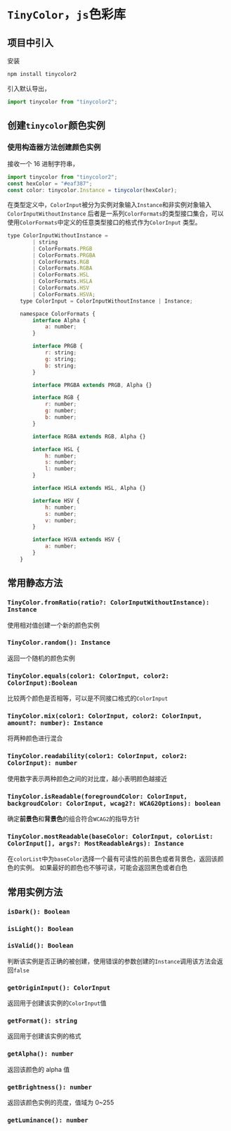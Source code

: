# `TinyColor`，`js`色彩库

## 项目中引入

安装

```bash
npm install tinycolor2
```

引入默认导出，

```js
import tinycolor from "tinycolor2";
```

## 创建`tinycolor`颜色实例

### 使用构造器方法创建颜色实例

接收一个 16 进制字符串，

```js
import tinycolor from "tinycolor2";
const hexColor = "#eaf387";
const color: tinycolor.Instance = tinycolor(hexColor);
```

在类型定义中，`ColorInput`被分为实例对象输入`Instance`和非实例对象输入`ColorInputWithoutInstance`
后者是一系列`ColorFormats`的类型接口集合，可以使用`ColorFormats`中定义的任意类型接口的格式作为`ColorInput`
类型。

```js
type ColorInputWithoutInstance =
        | string
        | ColorFormats.PRGB
        | ColorFormats.PRGBA
        | ColorFormats.RGB
        | ColorFormats.RGBA
        | ColorFormats.HSL
        | ColorFormats.HSLA
        | ColorFormats.HSV
        | ColorFormats.HSVA;
    type ColorInput = ColorInputWithoutInstance | Instance;

    namespace ColorFormats {
        interface Alpha {
            a: number;
        }

        interface PRGB {
            r: string;
            g: string;
            b: string;
        }

        interface PRGBA extends PRGB, Alpha {}

        interface RGB {
            r: number;
            g: number;
            b: number;
        }

        interface RGBA extends RGB, Alpha {}

        interface HSL {
            h: number;
            s: number;
            l: number;
        }

        interface HSLA extends HSL, Alpha {}

        interface HSV {
            h: number;
            s: number;
            v: number;
        }

        interface HSVA extends HSV {
            a: number;
        }
    }
```

## 常用静态方法

### `TinyColor.fromRatio(ratio?: ColorInputWithoutInstance): Instance`

使用相对值创建一个新的颜色实例

### `TinyColor.random(): Instance`

返回一个随机的颜色实例

### `TinyColor.equals(color1: ColorInput, color2: ColorInput):Boolean`

比较两个颜色是否相等，可以是不同接口格式的`ColorInput`

### `TinyColor.mix(color1: ColorInput, color2: ColorInput, amount?: number): Instance`

将两种颜色进行混合

### `TinyColor.readability(color1: ColorInput, color2: ColorInput): number`

使用数字表示两种颜色之间的对比度，越小表明颜色越接近

### `TinyColor.isReadable(foregroundColor: ColorInput, backgroudColor: ColorInput, wcag2?: WCAG2Options): boolean`

确定**前景色**和**背景色**的组合符合`WCAG2`的指导方针

### `TinyColor.mostReadable(baseColor: ColorInput, colorList: ColorInput[], args?: MostReadableArgs): Instance`

在`colorList`中为`baseColor`选择一个最有可读性的前景色或者背景色，返回该颜色的实例。
如果最好的颜色也不够可读，可能会返回黑色或者白色

## 常用实例方法

### `isDark(): Boolean`

### `isLight(): Boolean`

### `isValid(): Boolean`

判断该实例是否正确的被创建，使用错误的参数创建的`Instance`调用该方法会返回`false`

### `getOriginInput(): ColorInput`

返回用于创建该实例的`ColorInput`值

### `getFormat(): string`

返回用于创建该实例的格式

### `getAlpha(): number`

返回该颜色的 alpha 值

### `getBrightness(): number`

返回该颜色实例的亮度，值域为 0~255

### `getLuminance(): number`
